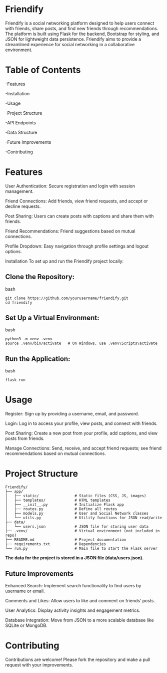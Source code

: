# Friendify

Friendify is a social networking platform designed to help users connect with friends, share posts, and find new friends through recommendations. The platform is built using Flask for the backend, Bootstrap for styling, and JSON for lightweight data persistence. Friendify aims to provide a streamlined experience for social networking in a collaborative environment.

# Table of Contents

-Features

-Installation

-Usage

-Project Structure

-API Endpoints

-Data Structure

-Future Improvements

-Contributing

# Features

User Authentication: Secure registration and login with session management.

Friend Connections: Add friends, view friend requests, and accept or decline requests.

Post Sharing: Users can create posts with captions and share them with friends.

Friend Recommendations: Friend suggestions based on mutual connections.

Profile Dropdown: Easy navigation through profile settings and logout options.

Installation
To set up and run the Friendify project locally:

 ## Clone the Repository:

bash
```
git clone https://github.com/yourusername/friendify.git
cd friendify
```
## Set Up a Virtual Environment:

bash

```
python3 -m venv .venv
source .venv/bin/activate   # On Windows, use .venv\Scripts\activate
```
## Run the Application:

bash
```
flask run
```

# Usage

Register: Sign up by providing a username, email, and password.

Login: Log in to access your profile, view posts, and connect with friends.

Post Sharing: Create a new post from your profile, add captions, and view posts from friends.

Manage Connections: Send, receive, and accept friend requests; see friend recommendations based on mutual connections.

# Project Structure
```
Friendify/
├── app/
│   ├── static/                # Static files (CSS, JS, images)
│   ├── templates/             # HTML templates
│   ├── __init__.py            # Initialize Flask app
│   ├── routes.py              # Define all routes
│   ├── models.py              # User and Social Network classes
│   └── utils.py               # Utility functions for JSON read/write
├── data/
│   └── users.json             # JSON file for storing user data
├── .venv/                     # Virtual environment (not included in repo)
├── README.md                  # Project documentation
├── requirements.txt           # Dependencies
└── run.py                     # Main file to start the Flask server
```

**The data for the project is stored in a JSON file (data/users.json).**

## Future Improvements

Enhanced Search: Implement search functionality to find users by username or email.

Comments and Likes: Allow users to like and comment on friends’ posts.

User Analytics: Display activity insights and engagement metrics.

Database Integration: Move from JSON to a more scalable database like SQLite or MongoDB.

# Contributing

Contributions are welcome! Please fork the repository and make a pull request with your improvements.

